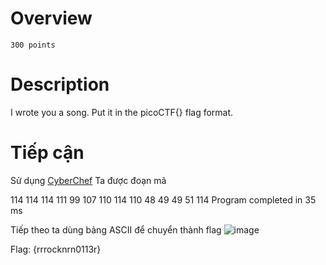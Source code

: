 # Overview #
`300 points`

# Description #
I wrote you a song. Put it in the picoCTF{} flag format.

# Tiếp cận #
Sử dụng [CyberChef](https://codewithrockstar.com/online) 
Ta được đoạn mã 

114
114
114
111
99
107
110
114
110
48
49
49
51
114
Program completed in 35 ms

Tiếp theo ta dùng bảng ASCII để chuyển thành flag 
![image](https://github.com/hgiang20/PicoCTF_Writeup/assets/130575510/0d8be635-943a-496b-9531-e455a75439d7)

Flag: {rrrocknrn0113r}
